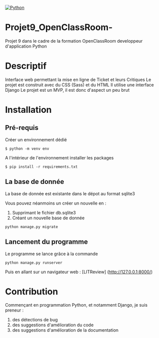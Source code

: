 [![Python](https://img.shields.io/pypi/pyversions/tensorflow.svg?style=plastic)](https://badge.fury.io/py/tensorflow)

# Projet9_OpenClassRoom-
Projet 9  dans le cadre de la formation OpenClassRoom developpeur d'application Python

# Descriptif
Interface web permettant la mise en ligne de Ticket et leurs Critiques
Le projet est construit avec du CSS (Sass) et du HTML
Il utilise une interface Django
Le projet est un MVP, il est donc d'aspect un peu brut

# Installation
## Pré-requis
Créer un environnement dédié
```
$ python -m venv env
```
A l'intérieur de l'environnement installer les packages
```
$ pip install -r requirements.txt
```
## La base de donnée
La base de donnée est existante dans le dépot au format sqlite3

Vous pouvez néanmoins un créer un nouvelle en :
1. Supprimant le fichier db.sqlite3
1. Créant un nouvelle base de donnée
```
python manage.py migrate
```

## Lancement du programme
Le programme se lance grâce à la commande
```
python manage.py runserver
```
Puis en allant sur un navigateur web :
[LITReview] (http://127.0.0.1:8000/)

# Contribution
Commençant en programmation Python, et notamment Django, je suis preneur :
1. des détections de bug
2. des suggestions d'amélioration du code
3. des suggestions d'amélioration de la documentation
